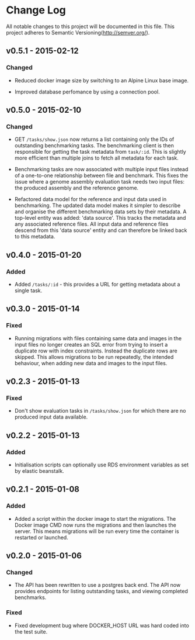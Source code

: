 # Change Log

All notable changes to this project will be documented in this file. This
project adheres to Semantic Versioning(http://semver.org/).

## v0.5.1 - 2015-02-12

### Changed

  * Reduced docker image size by switching to an Alpine Linux base image.

  * Improved database perfomance by using a connection pool.


## v0.5.0 - 2015-02-10

### Changed

  * GET `/tasks/show.json` now returns a list containing only the IDs of
    outstanding benchmarking tasks. The benchmarking client is then responsible
    for getting the task metadata from `task/:id`. This is slightly more
    efficient than multiple joins to fetch all metadata for each task.

  * Benchmarking tasks are now associated with multiple input files instead of
    a one-to-one relationship between file and benchmark. This fixes the issue
    where a genome assembly evaluation task needs two input files: the produced
    assembly and the reference genome.

  * Refactored data model for the reference and input data used in
    benchmarking. The updated data model makes it simpler to describe and
    organise the different benchmarking data sets by their metadata. A
    top-level entity was added: 'data source'. This tracks the metadata and any
    associated reference files. All input data and reference files descend from
    this 'data source' entity and can therefore be linked back to this
    metadata.

## v0.4.0 - 2015-01-20

### Added

  * Added `/tasks/:id` - this provides a URL for getting metadata about a
    single task.

## v0.3.0 - 2015-01-14

### Fixed

  * Running migrations with files containing same data and images in the input
    files no longer creates an SQL error from trying to insert a duplicate row
    with index constraints. Instead the duplicate rows are skipped. This allows
    migrations to be run repeatedly, the intended behaviour, when adding new
    data and images to the input files.

## v0.2.3 - 2015-01-13

### Fixed

  * Don't show evaluation tasks in `/tasks/show.json` for which there are no
    produced input data available.

## v0.2.2 - 2015-01-13

### Added

  * Initialisation scripts can optionally use RDS environment variables as set
    by elastic beanstalk.

## v0.2.1 - 2015-01-08

### Added

  * Added a script within the docker image to start the migrations. The Docker
    image CMD now runs the migrations and then launches the server. This means
    migrations will be run every time the container is restarted or launched.

## v0.2.0 - 2015-01-06

### Changed

  * The API has been rewritten to use a postgres back end. The API now provides
    endpoints for listing outstanding tasks, and viewing completed benchmarks.

### Fixed

  * Fixed development bug where DOCKER_HOST URL was hard coded into the test
    suite.
